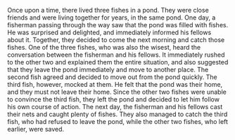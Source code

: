 Once upon a time, there lived three fishes in a pond. They were close friends and were living together for years, in the same pond.
One day, a fisherman passing through the way saw that the pond was filled with fishes.
He was surprised and delighted, and immediately informed his fellows about it. Together, they decided to come the next morning and catch those fishes.
One of the three fishes, who was also the wisest, heard the conversation between the fisherman and his fellows.
It immediately rushed to the other two and explained them the entire situation, and also suggested that they leave the pond immediately and move to another place.
The second fish agreed and decided to move out from the pond quickly.
The third fish, however, mocked at them. He felt that the pond was their home, and they must not leave their home.
Since the other two fishes were unable to convince the third fish, they left the pond and decided to let him follow his own course of action.
The next day, the fisherman and his fellows cast their nets and caught plenty of fishes. They also managed to catch the third fish, who had refused to leave the pond, while the other two fishes, who left earlier, were saved.
